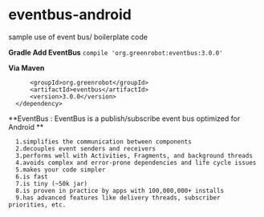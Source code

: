 # eventbus-android
sample use of event bus/ boilerplate code

**Gradle Add EventBus**
  `compile 'org.greenrobot:eventbus:3.0.0'`
  
 **Via Maven**
  ```<dependency>
        <groupId>org.greenrobot</groupId>
        <artifactId>eventbus</artifactId>
        <version>3.0.0</version>
    </dependency>
```
      
**EventBus : EventBus is a publish/subscribe event bus optimized for Android **
     
      1.simplifies the communication between components
      2.decouples event senders and receivers
      3.performs well with Activities, Fragments, and background threads
      4.avoids complex and error-prone dependencies and life cycle issues
      5.makes your code simpler
      6.is fast
      7.is tiny (~50k jar)
      8.is proven in practice by apps with 100,000,000+ installs
      9.has advanced features like delivery threads, subscriber priorities, etc.
